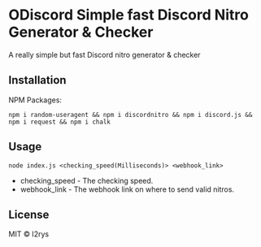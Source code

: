 


# ODiscord Simple fast Discord Nitro Generator & Checker
A really simple but fast Discord nitro generator & checker

## Installation
NPM Packages:

    npm i random-useragent && npm i discordnitro && npm i discord.js && npm i request && npm i chalk

## Usage

    node index.js <checking_speed(Milliseconds)> <webhook_link>

 - checking_speed - The checking speed.
 - webhook_link - The webhook link on where to send valid nitros.

## License
MIT © I2rys
